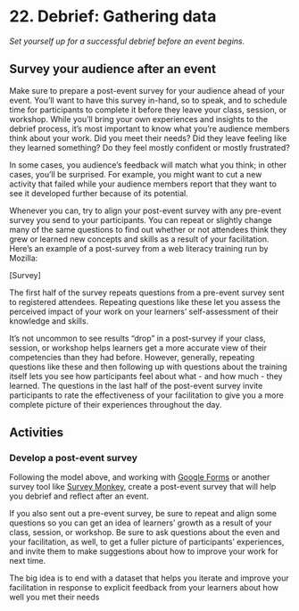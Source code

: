 # 22. Debrief: Gathering data

*Set yourself up for a successful debrief before an event begins.*

## Survey your audience after an event

Make sure to prepare a post-event survey for your audience ahead of your event. You’ll want to have this survey in-hand, so to speak, and to schedule time for participants to complete it before they leave your class, session, or workshop. While you’ll bring your own experiences and insights to the debrief process, it’s most important to know what you’re audience members think about your work. Did you meet their needs? Did they leave feeling like they learned something? Do they feel mostly confident or mostly frustrated?

In some cases, you audience’s feedback will match what you think; in other cases, you’ll be surprised. For example, you might want to cut a new activity that failed while your audience members report that they want to see it developed further because of its potential.

Whenever you can, try to align your post-event survey with any pre-event survey you send to your participants. You can repeat or slightly change many of the same questions to find out whether or not attendees think they grew or learned new concepts and skills as a result of your facilitation.
Here’s an example of a post-survey from a web literacy training run by Mozilla:

[Survey]

The first half of the survey repeats questions from a pre-event survey sent to registered attendees. Repeating questions like these let you assess the perceived impact of your work on your learners’ self-assessment of their knowledge and skills. 

It’s not uncommon to see results “drop” in a post-survey if your class, session, or workshop helps learners get a more accurate view of their competencies than they had before. However, generally, repeating questions like these and then following up with questions about the training itself lets you see how participants feel about what - and how much - they learned. The questions in the last half of the post-event survey invite participants to rate the effectiveness of your facilitation to give you a more complete picture of their experiences throughout the day.

## Activities

### Develop a post-event survey

Following the model above, and working with [Google Forms](https://docs.google.com/forms/u/0/) or another survey tool like [Survey Monkey](https://www.surveymonkey.com/), create a post-event survey that will help you debrief and reflect after an event.

If you also sent out a pre-event survey, be sure to repeat and align some questions so you can get an idea of learners’ growth as a result of your class, session, or workshop. 
Be sure to ask questions about the even and your facilitation, as well, to get a fuller picture of participants’ experiences, and invite them to make suggestions about how to improve your work for next time.

The big idea is to end with a dataset that helps you iterate and improve your facilitation in response to explicit feedback from your learners about how well you met their needs
